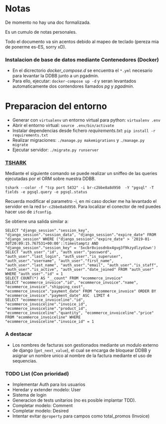 # Notas

De momento no hay una doc formalizada.

Es un cumulo de notas personales.

Todo el documento va sin acentos debido al mapeo de teclado (pereza mia de ponerme es-ES, sorry xD).


### Instalacion de base de datos mediante Contenedores (Docker)

*  En el dicrectorio *docker_compose.d* se encuentra el `*.yml` necesario para levantar la DDBB junto a un pgadmin.
*  Para ello, ejecutar: `docker-compose up -d` y seran levantados automaticamente dos contendores llamados *pg* y *pgadmin*.


# Preparacion del entorno

*  Generar con `virtualenv` un entorno virtual para python: `virtualenv .env`
*  Abrir el entorno virtual: `source .env/bin/activate`
*  Instalar dependencias desde fichero *requirements.txt*: `pip install -r requirements.txt`
*  Realizar migraciones: `./manage.py makemigrations` y `./manage.py migrate`
*  Ejecutar servidor: `./migrate.py runserver`


### [TSHARK]((https://www.wireshark.org/docs/dfref/p/pgsql.html))

Mediante el siguiente comando se puede realizar un sniffeo de las queries ejecutadas por el ORM sobre nuestra DDBB.

`tshark --color -f "tcp port 5432" -i br-c2bbe8a8d950  -Y "pgsql" -T fields -e pgsql.query -e pgsql.status`

Recuerda modificar el parametro -i, en mi caso docker me ha levantado el servidor en la red `br-c2bbe8a8d950`. Para localizar el conector de red puedes hacer uso de `ifconfig`.

Se obtiene una salida similar a:

```
SELECT "django_session"."session_key", "django_session"."session_data", "django_session"."expire_date" FROM "django_session" WHERE ("django_session"."expire_date" > '2019-01-30T20:09:15.767531+00:00'::timestamptz AND "django_session"."session_key" = '5xcbr8viosdnbx4gvg3f9kzydlzydzwn')
SELECT "auth_user"."id", "auth_user"."password", "auth_user"."last_login", "auth_user"."is_superuser", "auth_user"."username", "auth_user"."first_name", "auth_user"."last_name", "auth_user"."email", "auth_user"."is_staff", "auth_user"."is_active", "auth_user"."date_joined" FROM "auth_user" WHERE "auth_user"."id" = 1
SELECT COUNT(*) AS "__count" FROM "ecommerce_invoice"
SELECT "ecommerce_invoice"."id", "ecommerce_invoice"."name", "ecommerce_invoice"."shipping_cost", "ecommerce_invoice"."payment_date" FROM "ecommerce_invoice" ORDER BY "ecommerce_invoice"."payment_date" ASC  LIMIT 4
SELECT "ecommerce_invoiceline"."id", "ecommerce_invoiceline"."invoice_id", "ecommerce_invoiceline"."product_id", "ecommerce_invoiceline"."quantity", "ecommerce_invoiceline"."price" FROM "ecommerce_invoiceline" WHERE "ecommerce_invoiceline"."invoice_id" = 1
```


### A destacar

*  Los nombres de facturas son gestionados mediante un modulo externo de django (`get_next_value`), el cual se encarga de bloquear DDBB y asignar un nombre unico al nombre de la factura mediante el uso de sequencias.



### TODO List (Con prioridad)

*  Implementar Auth para los usuarios
*  Heredar y extender modelo: User
*  Sistema de login
*  Generacion de tests unitarios (no es posible implantar TDD).
*  Completar modelo: Comment
*  Completar modelo: Desired
*  Intentar evitar `@property` para campos como total_promos (Invoice)
